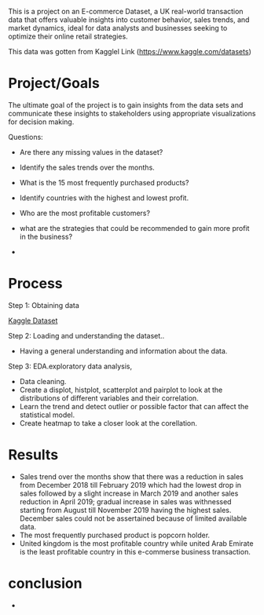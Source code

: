 This is a project on an E-commerce Dataset, a UK real-world transaction data that offers valuable insights into customer behavior, sales trends, and market dynamics, ideal for data analysts and businesses seeking to optimize their online retail strategies. 

This data was gotten from Kagglel Link (https://www.kaggle.com/datasets)
# Project/Goals
The ultimate goal of the project is to gain insights from the data sets and communicate these insights to stakeholders using appropriate visualizations for decision making. 

Questions:
- Are there any missing values in the dataset?
- Identify the sales trends over the months.
- What is the 15 most frequently purchased products?
- Identify countries with the highest and lowest profit.
- Who are the most profitable customers?
- what are the strategies that could be recommended to gain more profit in the business?

- 
# Process
Step 1: Obtaining data

[Kaggle Dataset](https://www.kaggle.com/datasets)

Step 2: Loading and understanding the dataset..
- Having a general understanding and information about the data.

Step 3: EDA.exploratory data analysis, 
- Data cleaning.
- Create a displot, histplot, scatterplot and pairplot to look at the distributions of different variables and their correlation.
- Learn the trend and detect outlier or possible factor that can affect the statistical model.
- Create heatmap to take a closer look at the corellation.



# Results
- Sales trend over the months show that there was a reduction in sales from December 2018 till February 2019 which had the lowest drop in sales followed by a slight increase in March 2019 and another sales reduction in April 2019; gradual increase in sales was withnessed starting from August till November 2019 having the highest sales. December sales could not be assertained because of limited available data.
- The most frequently purchased product is popcorn holder.
- United kingdom is the most profitable country while united Arab Emirate is the least profitable country in this e-commerse business transaction.
 # conclusion
 -


